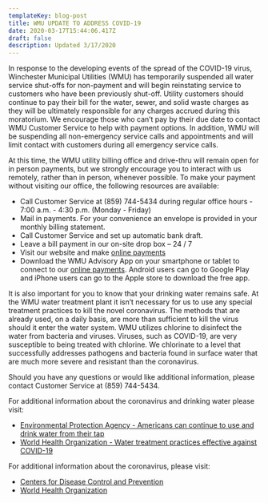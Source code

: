 ```yaml
---
templateKey: blog-post
title: WMU UPDATE TO ADDRESS COVID-19
date: 2020-03-17T15:44:06.417Z
draft: false
description: Updated 3/17/2020
---
```

In response to the developing events of the spread of the COVID-19 virus, Winchester Municipal Utilities (WMU) has temporarily suspended all water service shut-offs for non-payment and will begin reinstating service to customers who have been previously shut-off.  Utility customers should continue to pay their bill for the water, sewer, and solid waste charges as they will be ultimately responsible for any charges accrued during this moratorium.  We encourage those who can’t pay by their due date to contact WMU Customer Service to help with payment options.  In addition, WMU will be suspending all non-emergency service calls and appointments and will limit contact with customers during all emergency service calls.

At this time, the WMU utility billing office and drive-thru will remain open for in person payments, but we strongly encourage you to interact with us remotely, rather than in person, whenever possible.  To make your payment without visiting our office, the following resources are available:

* Call Customer Service at (859) 744-5434 during regular office hours - 7:00 a.m. - 4:30 p.m. (Monday - Friday)
* Mail in payments.  For your convenience an envelope is provided in your monthly billing statement.
* Call Customer Service and set up automatic bank draft.
* Leave a bill payment in our on-site drop box – 24 / 7
* Visit our website and make [online payments](https://smartbillcorp.com/oa/frmLogin.aspx?ws=winchesterky)
* Download the WMU Advisory App on your smartphone or tablet to connect to our [online payments](https://smartbillcorp.com/oa/frmLogin.aspx?ws=winchesterky).  Android users can go to Google Play and iPhone users can go to the Apple store to download the free app.  

It is also important for you to know that your drinking water remains safe.  At the WMU water treatment plant it isn’t necessary for us to use any special treatment practices to kill the novel coronavirus.  The methods that are already used, on a daily basis, are more than sufficient to kill the virus should it enter the water system.  WMU utilizes chlorine to disinfect the water from bacteria and viruses.  Viruses, such as COVID-19, are very susceptible to being treated with chlorine.  We chlorinate to a level that successfully addresses pathogens and bacteria found in surface water that are much more severe and resistant than the coronavirus.  

Should you have any questions or would like additional information, please contact Customer Service at (859) 744-5434.

For additional information about the coronavirus and drinking water please visit:

* [Environmental Protection Agency - Americans can continue to use and drink water from their tap](https://www.epa.gov/coronavirus/coronavirus-and-drinking-water-and-wastewater#main-content)
* [World Health Organization - Water treatment practices effective against COVID-19](https://waterfm.com/water-treatment-practices-effective-against-covid-19-who-says/)

For additional information about the coronavirus, please visit:

* [Centers for Disease Control and Prevention](https://www.cdc.gov/coronavirus/2019-ncov/index.html?cmp=eml-AmtrakCovid19CorpCommEmailCDCLink-March2020-AGR-Program)
* [World Health Organization](https://www.who.int/emergencies/diseases/novel-coronavirus-2019)

